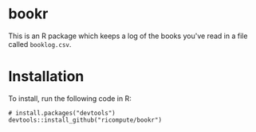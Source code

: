 # bookr

This is an R package which keeps a log of the books you've read in a file called `booklog.csv`.

# Installation

To install, run the following code in R:

```{r}
# install.packages("devtools")
devtools::install_github("ricompute/bookr")
```
